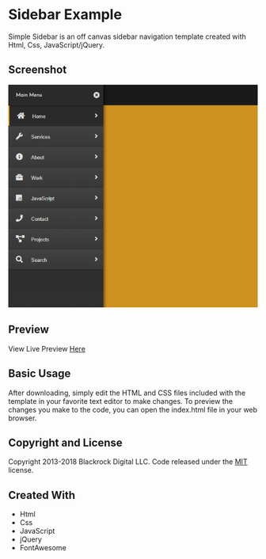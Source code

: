 # Sidebar Example

Simple Sidebar is an off canvas sidebar navigation template created with Html, Css, JavaScript/jQuery.


## Screenshot

![alt text](Preview-img.png)

## Preview

View Live Preview [Here](https://msmatki.github.io/Sidebar/)

## Basic Usage

After downloading, simply edit the HTML and CSS files included with the template in your favorite text editor to make changes. To preview the changes you make to the code, you can open the index.html file in your web browser.

## Copyright and License

Copyright 2013-2018 Blackrock Digital LLC. Code released under the [MIT](https://github.com/MsMatki/Sidebar/blob/master/LICENSE) license.

## Created With
* Html
* Css
* JavaScript
* jQuery
* FontAwesome
